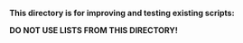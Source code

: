 **This directory is for improving and testing existing scripts:**

**DO NOT USE LISTS FROM THIS DIRECTORY!**
